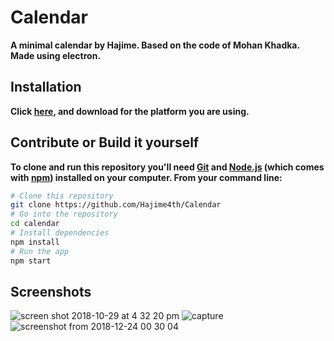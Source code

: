 # Calendar

**A minimal calendar by Hajime. Based on the code of Mohan Khadka. Made using electron.**

## Installation

**Click [here](https://github.com/Hajime4th/Calendar/releases), and download for the platform you are using.**

## Contribute or Build it yourself

**To clone and run this repository you'll need [Git](https://git-scm.com) and [Node.js](https://nodejs.org/en/download/) (which comes with [npm](http://npmjs.com)) installed on your computer. From your command line:**

```bash
# Clone this repository
git clone https://github.com/Hajime4th/Calendar
# Go into the repository
cd calendar
# Install dependencies
npm install
# Run the app
npm start
```
           

## Screenshots


![screen shot 2018-10-29 at 4 32 20 pm](https://user-images.githubusercontent.com/42915482/47656706-3c6ba680-db98-11e8-9264-729f96b9a609.png)
![capture](https://user-images.githubusercontent.com/42915482/47643292-b8072c80-db73-11e8-9af9-f9b988c5fac7.PNG)
![screenshot from 2018-12-24 00 30 04](https://user-images.githubusercontent.com/42915482/50388343-ef312e80-071b-11e9-97e2-5136a54dc3e7.png)
